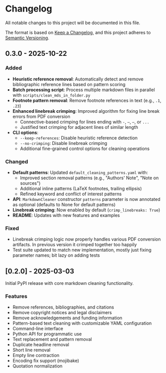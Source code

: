 # Changelog

All notable changes to this project will be documented in this file.

The format is based on [Keep a Changelog](https://keepachangelog.com/en/1.0.0/),
and this project adheres to [Semantic Versioning](https://semver.org/spec/v2.0.0.html).

## 0.3.0 - 2025-10-22

### Added
- **Heuristic reference removal**: Automatically detect and remove bibliographic reference lines based on pattern scoring
- **Batch processing script**: Process multiple markdown files in parallel with `scripts/clean_mds_in_folder.py`
- **Footnote pattern removal**: Remove footnote references in text (e.g., `.1`, `.23`)
- **Enhanced linebreak crimping**: Improved algorithm for fixing line break errors from PDF conversion
  - Connective-based crimping for lines ending with `-`, `–`, `—`, or `...`
  - Justified text crimping for adjacent lines of similar length
- **CLI options**:
  - `--keep-references`: Disable heuristic reference detection
  - `--no-crimping`: Disable linebreak crimping
  - Additional fine-grained control options for cleaning operations

### Changed
- **Default patterns**: Updated `default_cleaning_patterns.yaml` with:
  - Improved section removal patterns (e.g., "Authors' Note", "Note on sources")
  - Additional inline patterns (LaTeX footnotes, trailing ellipsis)
  - Refined keyword and conflict of interest patterns
- **API**: `MarkdownCleaner` constructor `patterns` parameter is now annotated as optional (defaults to None for default patterns)
- **Linebreak crimping**: Now enabled by default (`crimp_linebreaks: True`)
- **README**: Updates with new features and examples

### Fixed
- Linebreak crimping logic now properly handles various PDF conversion artifacts. In previous version it crimped together too happily
- Test suite updated to match new implementation, mostly just fixing parameter names; bit lazy on adding tests

## [0.2.0] - 2025-03-03

Initial PyPI release with core markdown cleaning functionality.

### Features
- Remove references, bibliographies, and citations
- Remove copyright notices and legal disclaimers
- Remove acknowledgements and funding information
- Pattern-based text cleaning with customizable YAML configuration
- Command-line interface
- Python API for programmatic use
- Text replacement and pattern removal
- Duplicate headline removal
- Short line removal
- Empty line contraction
- Encoding fix support (mojibake)
- Quotation normalization

